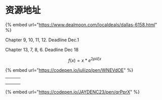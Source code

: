 # 资源地址

{% embed url="https://www.dealmoon.com/localdeals/dallas-6158.html" %}

Chapter 9, 10, 11, 12. Deadline Dec.1



Chapter 13, 7, 8, 6. Deadline Dec 18

$$
f(x) = x * e^{2 pi i \xi x}
$$

{% embed url="https://codepen.io/juliizq/pen/WNEVdOE" %}

|   |   |   |
| - | - | - |
|   |   |   |
|   |   |   |
|   |   |   |

{% embed url="https://codepen.io/JAYDENC23/pen/qrPprX" %}
